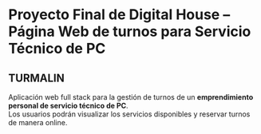 # Proyecto Final de Digital House – Página Web de turnos para Servicio Técnico de PC  
## TURMALIN  

Aplicación web full stack para la gestión de turnos de un **emprendimiento personal de servicio técnico de PC**.  
Los usuarios podrán visualizar los servicios disponibles y reservar turnos de manera online. 